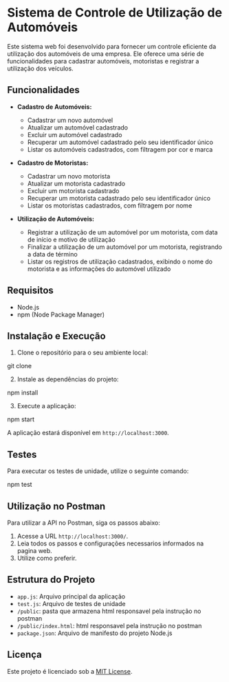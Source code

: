 # Sistema de Controle de Utilização de Automóveis

Este sistema web foi desenvolvido para fornecer um controle eficiente da utilização dos automóveis de uma empresa. Ele oferece uma série de funcionalidades para cadastrar automóveis, motoristas e registrar a utilização dos veículos.

## Funcionalidades

- **Cadastro de Automóveis:**
  - Cadastrar um novo automóvel
  - Atualizar um automóvel cadastrado
  - Excluir um automóvel cadastrado
  - Recuperar um automóvel cadastrado pelo seu identificador único
  - Listar os automóveis cadastrados, com filtragem por cor e marca

- **Cadastro de Motoristas:**
  - Cadastrar um novo motorista
  - Atualizar um motorista cadastrado
  - Excluir um motorista cadastrado
  - Recuperar um motorista cadastrado pelo seu identificador único
  - Listar os motoristas cadastrados, com filtragem por nome

- **Utilização de Automóveis:**
  - Registrar a utilização de um automóvel por um motorista, com data de início e motivo de utilização
  - Finalizar a utilização de um automóvel por um motorista, registrando a data de término
  - Listar os registros de utilização cadastrados, exibindo o nome do motorista e as informações do automóvel utilizado

## Requisitos

- Node.js
- npm (Node Package Manager)

## Instalação e Execução

1. Clone o repositório para o seu ambiente local:

git clone <link-do-repositorio>

2. Instale as dependências do projeto:

npm install


3. Execute a aplicação:

npm start


A aplicação estará disponível em `http://localhost:3000`.

## Testes

Para executar os testes de unidade, utilize o seguinte comando:

npm test

## Utilização no Postman

Para utilizar a API no Postman, siga os passos abaixo:

1. Acesse a URL `http://localhost:3000/`.
2. Leia todos os passos e configurações necessarios informados na pagina web.
3. Utilize como preferir.


## Estrutura do Projeto

- `app.js`: Arquivo principal da aplicação
- `test.js`: Arquivo de testes de unidade
- `/public`: pasta que armazena html responsavel pela instrução no postman
- `/public/index.html`: html responsavel pela instrução no postman
- `package.json`: Arquivo de manifesto do projeto Node.js

## Licença

Este projeto é licenciado sob a [MIT License](LICENSE).
